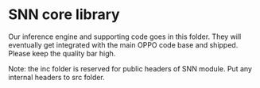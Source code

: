 # SNN core library

Our inference engine and supporting code goes in this folder. They will eventually get integrated with the main OPPO code base and shipped. Please keep the quality bar high.

Note: the inc folder is reserved for public headers of SNN module. Put any internal headers to src folder.
